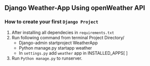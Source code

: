 ## Django Weather-App Using openWeather API
### How to create your first `Django Project`
   1. After installing all dependecies in `requirements.txt`
   2. Run following command from terminal Project Directory/
       - Django-admin startproject WeatherApp
       - Python manage.py startapp weather
       - In `settings.py` add `weather` app in INSTALLED_APPS[ ]
   3. Run `Python manage.py` to runserver.
